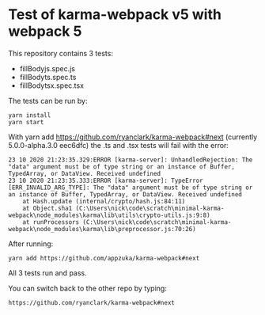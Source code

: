 # Test of karma-webpack v5 with webpack 5

This repository contains 3 tests:

* fillBodyjs.spec.js
* fillBodyts.spec.ts
* fillBodytsx.spec.tsx

The tests can be run by:
```
yarn install
yarn start
```

With yarn add https://github.com/ryanclark/karma-webpack#next (currently 5.0.0-alpha.3.0 eec6dfc) the .ts and .tsx tests will fail with the error:

```
23 10 2020 21:23:35.329:ERROR [karma-server]: UnhandledRejection: The "data" argument must be of type string or an instance of Buffer, TypedArray, or DataView. Received undefined
23 10 2020 21:23:35.333:ERROR [karma-server]: TypeError [ERR_INVALID_ARG_TYPE]: The "data" argument must be of type string or an instance of Buffer, TypedArray, or DataView. Received undefined
    at Hash.update (internal/crypto/hash.js:84:11)
    at Object.sha1 (C:\Users\nick\code\scratch\minimal-karma-webpack\node_modules\karma\lib\utils\crypto-utils.js:9:8)
    at runProcessors (C:\Users\nick\code\scratch\minimal-karma-webpack\node_modules\karma\lib\preprocessor.js:70:26)
```
After running:

```
yarn add https://github.com/appzuka/karma-webpack#next
```

All 3 tests run and pass.

You can switch back to the other repo by typing:
```
https://github.com/ryanclark/karma-webpack#next
```
